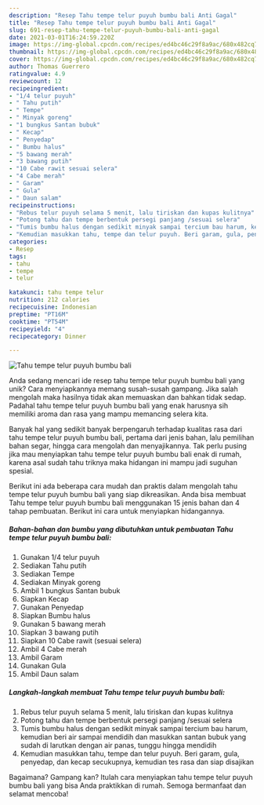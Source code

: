 ```yaml
---
description: "Resep Tahu tempe telur puyuh bumbu bali Anti Gagal"
title: "Resep Tahu tempe telur puyuh bumbu bali Anti Gagal"
slug: 691-resep-tahu-tempe-telur-puyuh-bumbu-bali-anti-gagal
date: 2021-03-01T16:24:59.220Z
image: https://img-global.cpcdn.com/recipes/ed4bc46c29f8a9ac/680x482cq70/tahu-tempe-telur-puyuh-bumbu-bali-foto-resep-utama.jpg
thumbnail: https://img-global.cpcdn.com/recipes/ed4bc46c29f8a9ac/680x482cq70/tahu-tempe-telur-puyuh-bumbu-bali-foto-resep-utama.jpg
cover: https://img-global.cpcdn.com/recipes/ed4bc46c29f8a9ac/680x482cq70/tahu-tempe-telur-puyuh-bumbu-bali-foto-resep-utama.jpg
author: Thomas Guerrero
ratingvalue: 4.9
reviewcount: 12
recipeingredient:
- "1/4 telur puyuh"
- " Tahu putih"
- " Tempe"
- " Minyak goreng"
- "1 bungkus Santan bubuk"
- " Kecap"
- " Penyedap"
- " Bumbu halus"
- "5 bawang merah"
- "3 bawang putih"
- "10 Cabe rawit sesuai selera"
- "4 Cabe merah"
- " Garam"
- " Gula"
- " Daun salam"
recipeinstructions:
- "Rebus telur puyuh selama 5 menit, lalu tiriskan dan kupas kulitnya"
- "Potong tahu dan tempe berbentuk persegi panjang /sesuai selera"
- "Tumis bumbu halus dengan sedikit minyak sampai tercium bau harum, kemudian beri air sampai mendidih dan masukkan santan bubuk yang sudah di larutkan dengan air panas, tunggu hingga mendidih"
- "Kemudian masukkan tahu, tempe dan telur puyuh. Beri garam, gula, penyedap, dan kecap secukupnya, kemudian tes rasa dan siap disajikan"
categories:
- Resep
tags:
- tahu
- tempe
- telur

katakunci: tahu tempe telur 
nutrition: 212 calories
recipecuisine: Indonesian
preptime: "PT16M"
cooktime: "PT54M"
recipeyield: "4"
recipecategory: Dinner

---
```



![Tahu tempe telur puyuh bumbu bali](https://img-global.cpcdn.com/recipes/ed4bc46c29f8a9ac/680x482cq70/tahu-tempe-telur-puyuh-bumbu-bali-foto-resep-utama.jpg)

Anda sedang mencari ide resep tahu tempe telur puyuh bumbu bali yang unik? Cara menyiapkannya memang susah-susah gampang. Jika salah mengolah maka hasilnya tidak akan memuaskan dan bahkan tidak sedap. Padahal tahu tempe telur puyuh bumbu bali yang enak harusnya sih memiliki aroma dan rasa yang mampu memancing selera kita.

Banyak hal yang sedikit banyak berpengaruh terhadap kualitas rasa dari tahu tempe telur puyuh bumbu bali, pertama dari jenis bahan, lalu pemilihan bahan segar, hingga cara mengolah dan menyajikannya. Tak perlu pusing jika mau menyiapkan tahu tempe telur puyuh bumbu bali enak di rumah, karena asal sudah tahu triknya maka hidangan ini mampu jadi suguhan spesial.




Berikut ini ada beberapa cara mudah dan praktis dalam mengolah tahu tempe telur puyuh bumbu bali yang siap dikreasikan. Anda bisa membuat Tahu tempe telur puyuh bumbu bali menggunakan 15 jenis bahan dan 4 tahap pembuatan. Berikut ini cara untuk menyiapkan hidangannya.

<!--inarticleads1-->

##### Bahan-bahan dan bumbu yang dibutuhkan untuk pembuatan Tahu tempe telur puyuh bumbu bali:

1. Gunakan 1/4 telur puyuh
1. Sediakan  Tahu putih
1. Sediakan  Tempe
1. Sediakan  Minyak goreng
1. Ambil 1 bungkus Santan bubuk
1. Siapkan  Kecap
1. Gunakan  Penyedap
1. Siapkan  Bumbu halus
1. Gunakan 5 bawang merah
1. Siapkan 3 bawang putih
1. Siapkan 10 Cabe rawit (sesuai selera)
1. Ambil 4 Cabe merah
1. Ambil  Garam
1. Gunakan  Gula
1. Ambil  Daun salam




<!--inarticleads2-->

##### Langkah-langkah membuat Tahu tempe telur puyuh bumbu bali:

1. Rebus telur puyuh selama 5 menit, lalu tiriskan dan kupas kulitnya
1. Potong tahu dan tempe berbentuk persegi panjang /sesuai selera
1. Tumis bumbu halus dengan sedikit minyak sampai tercium bau harum, kemudian beri air sampai mendidih dan masukkan santan bubuk yang sudah di larutkan dengan air panas, tunggu hingga mendidih
1. Kemudian masukkan tahu, tempe dan telur puyuh. Beri garam, gula, penyedap, dan kecap secukupnya, kemudian tes rasa dan siap disajikan




Bagaimana? Gampang kan? Itulah cara menyiapkan tahu tempe telur puyuh bumbu bali yang bisa Anda praktikkan di rumah. Semoga bermanfaat dan selamat mencoba!
